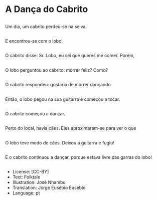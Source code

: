 # A Dança do Cabrito

##
Um dia, um cabrito perdeu-se na selva.

##
E encontrou-se com o lobo!

##
O cabrito disse: Sr. Lobo, eu sei que queres me comer.
Porém,

##
O lobo perguntou ao
cabrito: morrer feliz?
Como?

##
O cabrito respondeu:
gostaria de morrer
dançando.

##
Então, o lobo pegou
na sua guitarra e
começou a tocar.

##
O cabrito começou
a dançar.

##
Perto do local, havia cães. Eles aproximaram-se para ver o
que

##
O lobo teve medo de cães. Deixou a guitarra e fugiu!

##
E o cabrito continuou
a dançar, porque
estava livre das
garras do lobo!

##
* License: [CC-BY]
* Text: Folktale
* Illustration: José Nhambo
* Translation: Jorge Eusébio Eusébio
* Language: pt
